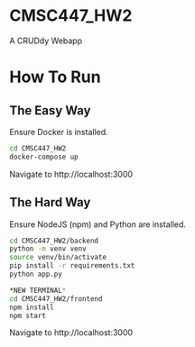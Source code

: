 # CMSC447_HW2

A CRUDdy Webapp

# How To Run

## The Easy Way

Ensure Docker is installed.

```sh
cd CMSC447_HW2
docker-compose up
```
Navigate to http://localhost:3000

## The Hard Way

Ensure NodeJS (npm) and Python are installed.

```sh
cd CMSC447_HW2/backend
python -m venv venv
source venv/bin/activate
pip install -r requirements.txt
python app.py

*NEW TERMINAL*
cd CMSC447_HW2/frontend
npm install
npm start
```
Navigate to http://localhost:3000